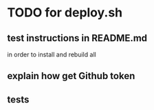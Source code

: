 # TODO for deploy.sh

## test instructions in README.md

in order to install and rebuild all

## explain how get Github token

## tests
